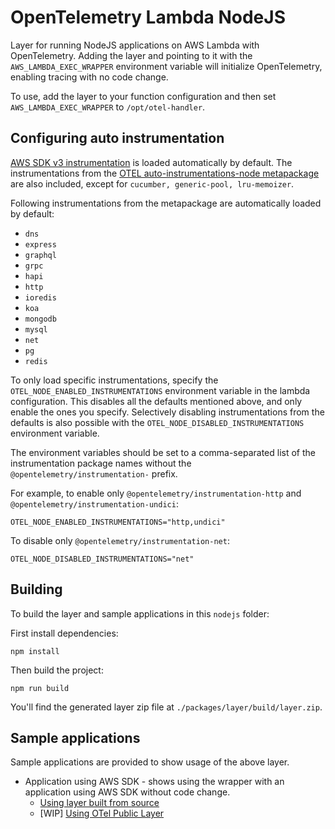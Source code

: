 # OpenTelemetry Lambda NodeJS

Layer for running NodeJS applications on AWS Lambda with OpenTelemetry. Adding the layer and pointing to it with
the `AWS_LAMBDA_EXEC_WRAPPER` environment variable will initialize OpenTelemetry, enabling tracing with no code change.

To use, add the layer to your function configuration and then set `AWS_LAMBDA_EXEC_WRAPPER` to `/opt/otel-handler`.

## Configuring auto instrumentation

[AWS SDK v3 instrumentation](https://github.com/open-telemetry/opentelemetry-js-contrib/tree/main/plugins/node/opentelemetry-instrumentation-aws-sdk)
is loaded automatically by default.
The instrumentations from the [OTEL auto-instrumentations-node metapackage](https://github.com/open-telemetry/opentelemetry-js-contrib/tree/main/metapackages/auto-instrumentations-node)
are also included, except for `cucumber, generic-pool, lru-memoizer`.

Following instrumentations from the metapackage are automatically loaded by default:
- `dns`
- `express`
- `graphql`
- `grpc`
- `hapi`
- `http`
- `ioredis`
- `koa`
- `mongodb`
- `mysql`
- `net`
- `pg`
- `redis`

To only load specific instrumentations, specify the `OTEL_NODE_ENABLED_INSTRUMENTATIONS` environment variable in the lambda configuration.
This disables all the defaults mentioned above, and only enable the ones you specify. Selectively disabling instrumentations from the defaults is also possible with the `OTEL_NODE_DISABLED_INSTRUMENTATIONS` environment variable.

The environment variables should be set to a comma-separated list of the instrumentation package names without the 
`@opentelemetry/instrumentation-` prefix.

For example, to enable only `@opentelemetry/instrumentation-http` and `@opentelemetry/instrumentation-undici`:
```shell
OTEL_NODE_ENABLED_INSTRUMENTATIONS="http,undici"
```
To disable only `@opentelemetry/instrumentation-net`:
```shell
OTEL_NODE_DISABLED_INSTRUMENTATIONS="net"
```

## Building

To build the layer and sample applications in this `nodejs` folder:

First install dependencies:

```
npm install
```

Then build the project:

```
npm run build
```

You'll find the generated layer zip file at `./packages/layer/build/layer.zip`.

## Sample applications

Sample applications are provided to show usage of the above layer.

- Application using AWS SDK - shows using the wrapper with an application using AWS SDK without code change.
  - [Using layer built from source](./integration-tests/aws-sdk)
  - [WIP] [Using OTel Public Layer](./sample-apps/aws-sdk) 
